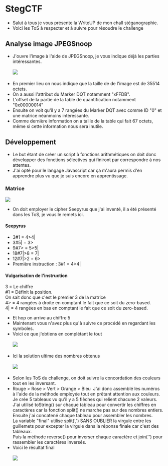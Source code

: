 # StegCTF
- Salut à tous je vous présente la WriteUP de mon chall stéganographie.
- Voici les ToS à respecter et à suivre pour résoudre le challenge
## Analyse image JPEGSnoop
- J'ouvre l'image à l'aide de JPEGSnoop, je vous indique déjà les parties intéressantes.<br/><br/>
<img src="https://media.discordapp.net/attachments/745665491774996631/746070274230976552/unknown.png"/><br/><br/>
- En premier lieu on nous indique que la taille de de l'image est de 35514 octets.<br/>
- On a aussi l'attribut du Marker DQT notamment "xFFDB".<br/>
- L'offset de la partie de la table de quantification notamment "0x00000014"<br/>
- Ensuite on voit qu'il y a 7 rangées du Marker DQT avec comme ID "0" et une matrice néanmoins intéressante.<br/>
- Comme dernière information on a taille de la table qui fait 67 octets, même si cette information nous sera inutile.<br/>
## Développement
- Le but étant de créer un script à fonctions arithmétiques on doit donc développer des fonctions sélectives qui finiront par correspondre à nos attentes.<br/>
- J'ai opté pour le langage Javascript car ça m'aura permis d'en apprendre plus vu que je suis encore en apprentissage.<br/>


### Matrice
<img src="https://media.discordapp.net/attachments/745665491774996631/746092662448324699/unknown.png"/><br/>
- On doit employer le cipher Seepyrus que j'ai inventé, il a été présenté dans les ToS, je vous le remets ici.<br/>
#### Seepyrus
- 3#1 = 4>4|<br/>
- 3#5| = 3><br/>
- 9#7> = 5>5|<br/>
- 18#7|>8 = 7|<br/>
- 12#7|>2 = 6><br/>
- Première instruction : 3#1 = 4>4|<br/>
#### Vulgarisation de l'instruction
3 = Le chiffre<br/>
#1 = Définit la position.<br/>
On sait donc que c'est le premier 3 de la matrice<br/>
4> = 4 rangées à droite en comptant le fait que ce soit du zero-based.<br/>
4| = 4 rangées en bas en comptant le fait que ce soit du zero-based.<br/>
- Et hop on arrive au chiffre 5<br/>
- Maintenant vous n'avez plus qu'à suivre ce procédé en regardant les symboles.<br/>
- Voici ce que j'obtiens en complétant le tout<br/><br/>
<img src="https://media.discordapp.net/attachments/745665491774996631/746074224535273652/unknown.png"/><br/><br/>
- Ici la solution ultime des nombres obtenus<br/><br/>
<img src="https://media.discordapp.net/attachments/745665491774996631/746078634091217027/unknown.png"/><br/><br/>
- Selon les ToS du challenge, on doit suivre la concordation des couleurs tout en les inversant.<br/>
- Rouge > Rose > Vert > Orange > Bleu 
J'ai donc assemblé les numéros à l'aide de la méthode employée tout en prêtant attention aux couleurs.<br/>
Je crée 5 tableaux vu qu'il y a 5 flèches qui relient chacune 2 valeurs. <br/>
J'ai utilisé toString() sur chaque tableau pour convertir les chiffres en caractères car la fonction split() ne marche pas sur des nombres entiers.<br/>
Ensuite j'ai concatené chaque tableau pour assembler les nombres.<br/>
La variable "final" utilise split(',') SANS OUBLIER la virgule entre les guillemets pour excepter la virgule dans la réponse finale car c'est des tableaux.<br/>
Puis la méthode reverse() pour inverser chaque caractère et join('') pour rassembler les caractères inversés.<br/>
- Voici le résultat final<br/><br/>
<img src="https://media.discordapp.net/attachments/745665491774996631/746096009590997073/unknown.png"/><br/><br/>
